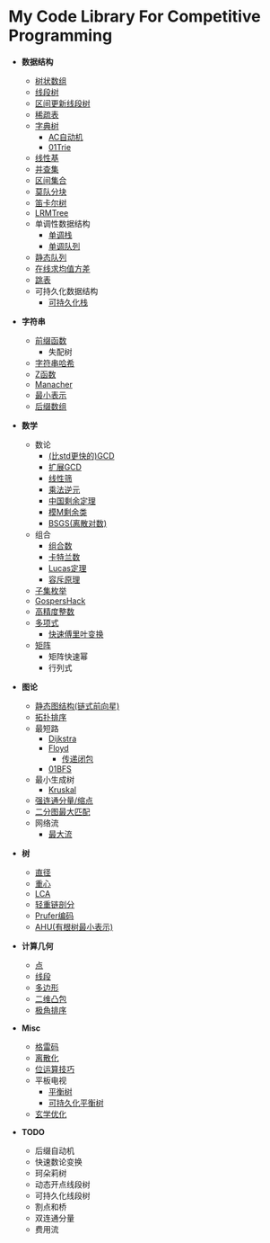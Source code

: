 # My Code Library For Competitive Programming
- **数据结构**
  - [树状数组](https://github.com/hhy3/cp-library/blob/master/hy/FenwickTree.hpp#L10-L33)
  - [线段树](https://github.com/hhy3/cp-library/blob/master/hy/seg_tree.hpp)
  - [区间更新线段树](https://github.com/hhy3/cp-library/blob/master/LazySegTree.hpp)
  - [稀疏表](https://github.com/hhy3/cp-library/blob/master/hy/sparse_table.hpp)
  - [字典树](https://github.com/hhy3/cp-library/blob/master/hy/Trie.hpp)
    - [AC自动机](https://github.com/hhy3/cp-library/blob/master/hy/Trie.hpp)
    - [01Trie](https://github.com/hhy3/cp-library/blob/master/hy/Trie.hpp)
  - [线性基](https://github.com/hhy3/cp-library/blob/master/hy/LinearBases.hpp)
  - [并查集](https://github.com/hhy3/cp-library/blob/master/hy/UF.hpp)
  - [区间集合](https://github.com/hhy3/cp-library/blob/master/hy/Ranges.hpp)
  - [莫队分块](https://github.com/hhy3/cp-library/blob/master/hy/Mo.hpp#L12-L43)
  - [笛卡尔树](https://github.com/hhy3/cp-library/blob/master/hy/CartesianTree.hpp)
  - [LRMTree](https://github.com/hhy3/cp-library/blob/master/hy/LRMTree.hpp)
  - 单调性数据结构
    - [单调栈](https://github.com/hhy3/cp-library/blob/master/hy/monotone_stack.hpp)
    - [单调队列](https://github.com/hhy3/cp-library/blob/master/hy/monotone_queue.hpp)
  - [静态队列](https://github.com/hhy3/cp-library/blob/master/hy/StaticQueue.hpp)
  - [在线求均值方差](https://github.com/hhy3/cp-library/blob/master/hy/OnlineEV.hpp)
  - [跳表](https://github.com/hhy3/cp-library/blob/master/hy/SkipList.hpp)
  - 可持久化数据结构
    - [可持久化栈](https://github.com/hhy3/cp-library/blob/master/hy/persistent_stack.hpp)
- **字符串**
  - [前缀函数](https://github.com/hhy3/cp-library/blob/master/hy/StringAlgo.hpp)
    - 失配树
  - [字符串哈希](https://github.com/hhy3/cp-library/blob/master/hy/StringAlgo.hpp)
  - [Z函数](https://github.com/hhy3/cp-library/blob/master/hy/StringAlgo.hpp)
  - [Manacher](https://github.com/hhy3/cp-library/blob/master/hy/StringAlgo.hpp)
  - [最小表示](https://github.com/hhy3/cp-library/blob/master/hy/StringAlgo.hpp)
  - [后缀数组](https://github.com/hhy3/cp-library/blob/master/hy/StringAlgo.hpp)
- **数学**
  - 数论
    - [(比std更快的)GCD](https://github.com/hhy3/cp-library/blob/master/hy/math.hpp)
    - [扩展GCD](https://github.com/hhy3/cp-library/blob/master/hy/math.hpp)
    - [线性筛](https://github.com/hhy3/cp-library/blob/master/hy/math.hpp)
    - [乘法逆元](https://github.com/hhy3/cp-library/blob/master/hy/math.hpp)
    - [中国剩余定理](https://github.com/hhy3/cp-library/blob/master/hy/math.hpp)
    - [模M剩余类](https://github.com/hhy3/cp-library/blob/master/hy/modint.hpp)
    - [BSGS(离散对数)](https://github.com/hhy3/cp-library/blob/master/hy/math.hpp)
  - 组合
    - [组合数](https://github.com/hhy3/cp-library/blob/master/hy/math.hpp)
    - [卡特兰数](https://github.com/hhy3/cp-library/blob/master/hy/math.hpp)
    - [Lucas定理](https://github.com/hhy3/cp-library/blob/master/hy/math.hpp)
    - [容斥原理](https://github.com/hhy3/cp-library/blob/master/hy/math.hpp)
  - [子集枚举](https://github.com/hhy3/cp-library/blob/master/hy/math.hpp)
  - [GospersHack](https://github.com/hhy3/cp-library/blob/master/hy/math.hpp)
  - [高精度整数](https://github.com/hhy3/cp-library/blob/master/hy/bigint.hpp)
  - [多项式](https://github.com/hhy3/cp-library/blob/master/hy/poly.hpp)
    - [快速傅里叶变换](https://github.com/hhy3/cp-library/blob/master/hy/poly.hpp)
  - [矩阵](https://github.com/hhy3/cp-library/blob/master/hy/matrix.hpp)
    - 矩阵快速幂
    - 行列式
- **图论**
  - [静态图结构(链式前向星)](https://github.com/hhy3/cp-library/blob/master/hy/StaticGraph.hpp)
  - [拓扑排序](https://github.com/hhy3/cp-library/blob/master/hy/GraphAlgos.hpp)
  - 最短路
    - [Dijkstra](https://github.com/hhy3/cp-library/blob/master/hy/ShortestPath.hpp)
    - [Floyd](https://github.com/hhy3/cp-library/blob/master/hy/ShortestPath.hpp)
      - [传递闭包](https://github.com/hhy3/cp-library/blob/master/hy/TransitiveClosure.hpp#L8-L18)
    - [01BFS](https://github.com/hhy3/cp-library/blob/master/hy/ShortestPath.hpp)
  - 最小生成树
    - [Kruskal](https://github.com/hhy3/cp-library/blob/master/hy/MST.hpp)
  - [强连通分量/缩点](https://github.com/hhy3/cp-library/blob/master/hy/SCC.hpp)
  - [二分图最大匹配](https://github.com/hhy3/cp-library/blob/master/hy/Hungarian.hpp)
  - 网络流
    - [最大流](https://github.com/hhy3/cp-library/blob/master/hy/maxflow.hpp)
- **树**
  - [直径](https://github.com/hhy3/cp-library/blob/master/hy/TreeAlgos.hpp)
  - [重心](https://github.com/hhy3/cp-library/blob/master/hy/TreeAlgos.hpp)
  - [LCA](https://github.com/hhy3/cp-library/blob/master/hy/TreeAlgos.hpp)
  - [轻重链剖分](https://github.com/hhy3/cp-library/blob/master/hy/TreeAlgos.hpp)
  - [Prufer编码](https://github.com/hhy3/cp-library/blob/master/hy/TreeAlgos.hpp)
  - [AHU(有根树最小表示)](https://github.com/hhy3/cp-library/blob/master/hy/TreeAlgos.hpp)
- **计算几何**
  - [点](https://github.com/hhy3/cp-library/blob/master/hy/Geometry.hpp#L15-L31)
  - [线段](https://github.com/hhy3/cp-library/blob/master/hy/Geometry.hpp#L33-L61)
  - [多边形](https://github.com/hhy3/cp-library/blob/master/hy/Geometry.hpp#L63-L95)
  - [二维凸包](https://github.com/hhy3/cp-library/blob/master/hy/Geometry.hpp#L97-L109)
  - [极角排序](https://github.com/hhy3/cp-library/blob/master/hy/Geometry.hpp#L111-L116)
- **Misc**
  - [格雷码](https://github.com/hhy3/cp-library/blob/master/hy/misc.hpp#L8-L17)
  - [离散化](https://github.com/hhy3/cp-library/blob/master/hy/Discretizer.hpp#L11-L20) 
  - [位运算技巧](https://github.com/hhy3/cp-library/blob/master/hy/bit_hacks.hpp)
  - 平板电视
    - [平衡树](https://github.com/hhy3/cp-library/blob/master/hy/pbds.cc#L7)
    - [可持久化平衡树](https://github.com/hhy3/cp-library/blob/master/hy/pbds.cc#L24-L25)
  - [玄学优化](https://github.com/hhy3/cp-library/blob/master/hy/prep.hpp)

- **TODO**
  - 后缀自动机
  - 快速数论变换
  - 珂朵莉树
  - 动态开点线段树
  - 可持久化线段树
  - 割点和桥
  - 双连通分量
  - 费用流
